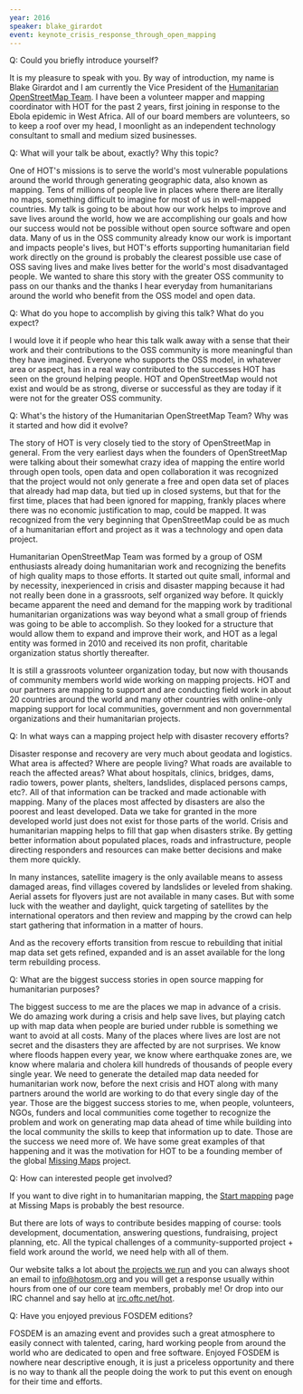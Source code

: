 ```yaml
---
year: 2016
speaker: blake_girardot 
event: keynote_crisis_response_through_open_mapping
---
```


Q: Could you briefly introduce yourself? 

It is my pleasure to speak with you. By way of introduction, my name is Blake Girardot and I am currently the Vice President of the [Humanitarian OpenStreetMap Team](https://hotosm.org/). I have been a volunteer mapper and mapping coordinator with HOT for the past 2 years, first joining in response to the Ebola epidemic in West Africa. All of our board members are volunteers, so to keep a roof over my head, I moonlight as an independent technology consultant to small and medium sized businesses.

Q: What will your talk be about, exactly? Why this topic?

One of HOT's missions is to serve the world's most vulnerable populations around the world through generating geographic data, also known as mapping. Tens of millions of people live in places where there are literally no maps, something difficult to imagine for most of us in well-mapped countries. My talk is going to be about how our work helps to improve and save lives around the world, how we are accomplishing our goals and how our success would not be possible without open source software and open data. Many of us in the OSS community already know our work is important and impacts people's lives, but HOT's efforts supporting humanitarian field work directly on the ground is probably the clearest possible use case of OSS saving lives and make lives better for the world's most disadvantaged people. We wanted to share this story with the greater OSS community to pass on our thanks and the thanks I hear everyday from humanitarians around the world who benefit from the OSS model and open data.

Q: What do you hope to accomplish by giving this talk? What do you expect?

I would love it if people who hear this talk walk away with a sense that their work and their contributions to the OSS community is more meaningful than they have imagined. Everyone who supports the OSS model, in whatever area or aspect, has in a real way contributed to the successes HOT has seen on the ground helping people. HOT and OpenStreetMap would not exist and would be as strong, diverse or successful as they are today if it were not for the greater OSS community.

Q: What's the history of the Humanitarian OpenStreetMap Team? Why was it started and how did it evolve?

The story of HOT is very closely tied to the story of OpenStreetMap in general. From the very earliest days when the founders of OpenStreetMap were talking about their somewhat crazy idea of mapping the entire world through open tools, open data and open collaboration it was recognized that the project would not only generate a free and open data set of places that already had map data, but tied up in closed systems, but that for the first time, places that had been ignored for mapping, frankly places where there was no economic justification to map, could be mapped. It was recognized from the very beginning that OpenStreetMap could be as much of a humanitarian effort and project as it was a technology and open data project. 

Humanitarian OpenStreetMap Team was formed by a group of OSM enthusiasts already doing humanitarian work and recognizing the benefits of high quality maps to those efforts. It started out quite small, informal and by necessity, inexperienced in crisis and disaster mapping because it had not really been done in a grassroots, self organized way before. It quickly became apparent the need and demand for the mapping work by traditional humanitarian organizations was way beyond what a small group of friends was going to be able to accomplish. So they looked for a structure that would allow them to expand and improve their work, and HOT as a legal entity was formed in 2010 and received its non profit, charitable organization status shortly thereafter.

It is still a grassroots volunteer organization today, but now with thousands of community members world wide working on mapping projects. HOT and our partners are mapping to support and are conducting field work in about 20 countries around the world and many other countries with online-only mapping support for local communities, government and non governmental organizations and their humanitarian projects.

Q: In what ways can a mapping project help with disaster recovery efforts?

Disaster response and recovery are very much about geodata and logistics. What area is affected? Where are people living? What roads are available to reach the affected areas? What about hospitals, clinics, bridges, dams, radio towers, power plants, shelters, landslides, displaced persons camps, etc?. All of that information can be tracked and made actionable with mapping. Many of the places most affected by disasters are also the poorest and least developed. Data we take for granted in the more developed world just does not exist for those parts of the world. Crisis and humanitarian mapping helps to fill that gap when disasters strike. By getting better information about populated places, roads and infrastructure, people directing responders and resources can make better decisions and make them more quickly.

In many instances, satellite imagery is the only available means to assess damaged areas, find villages covered by landslides or leveled from shaking. Aerial assets for flyovers just are not available in many cases. But with some luck with the weather and daylight, quick targeting of satellites by the international operators and then review and mapping by the crowd can help start gathering that information in a matter of hours.

And as the recovery efforts transition from rescue to rebuilding that initial map data set gets refined, expanded and is an asset available for the long term rebuilding process.

Q: What are the biggest success stories in open source mapping for humanitarian purposes?

The biggest success to me are the places we map in advance of a crisis. We do amazing work during a crisis and help save lives, but playing catch up with map data when people are buried under rubble is something we want to avoid at all costs. Many of the places where lives are lost are not secret and the disasters they are affected by are not surprises. We know where floods happen every year, we know where earthquake zones are, we know where malaria and cholera kill hundreds of thousands of people every single year. We need to generate the detailed map data needed for humanitarian work now, before the next crisis and HOT along with many partners around the world are working to do that every single day of the year. Those are the biggest success stories to me, when people, volunteers, NGOs, funders and local communities come together to recognize the problem and work on generating map data ahead of time while building into the local community the skills to keep that information up to date. Those are the success we need more of. We have some great examples of that happening and it was the motivation for HOT to be a founding member of the global [Missing Maps](http://MissingMaps.org) project.

Q: How can interested people get involved?

If you want to dive right in to humanitarian mapping, the [Start mapping](http://www.missingmaps.org/contribute/) page at Missing Maps is probably the best resource.

But there are lots of ways to contribute besides mapping of course: tools development, documentation, answering questions, fundraising, project planning, etc. All the typical challenges of a community-supported project + field work around the world, we need help with all of them.

Our website talks a lot about [the projects we run](http://hotosm.org) and you can always shoot an email to [info@hotosm.org](mailto:info@hotosm.org) and you will get a response usually within hours from one of our core team members, probably me! Or drop into our IRC channel and say hello at [irc.oftc.net/hot](irc://irc.oftc.net/hot).

Q: Have you enjoyed previous FOSDEM editions?

FOSDEM is an amazing event and provides such a great atmosphere to easily connect with talented, caring, hard working people from around the world who are dedicated to open and free software. Enjoyed FOSDEM is nowhere near descriptive enough, it is just a priceless opportunity and there is no way to thank all the people doing the work to put this event on enough for their time and efforts.
